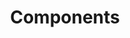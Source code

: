 ---
layout: default
title: Components
nav_order: 3
has_children: true
parent: Frontend
permalink: docs/frontend/components
---